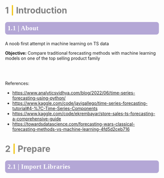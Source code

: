 # <b style="color:Gray;">1 <span style='color:#F1C40F'>|</span>  Introduction</b>

<div style="color:white;display:fill;border-radius:8px;
            background-color:#b4a7d6;font-size:150%;
            font-family:Nexa;letter-spacing:0.5px">
    <p style="padding: 8px;color:white;"><b>1.1 | About</b></p>
</div>

A noob first attempt in machine learning on TS data

**Objective:** Compare traditional forecasting methods with machine learning models on one of the top selling product family <br><br><br><br>

References:<br>

* https://www.analyticsvidhya.com/blog/2022/06/time-series-forecasting-using-python/
* https://www.kaggle.com/code/javigallego/time-series-forecasting-tutorial#4-%7C-Time-Series-Components
* https://www.kaggle.com/code/ekrembayar/store-sales-ts-forecasting-a-comprehensive-guide
* https://towardsdatascience.com/forecasting-wars-classical-forecasting-methods-vs-machine-learning-4fd5d2ceb716

# <b style="color:Gray;">2 <span style='color:#F1C40F'>|</span> Prepare</b>

<div style="color:white;display:fill;border-radius:8px;
            background-color:#b4a7d6;font-size:150%;
            font-family:Nexa;letter-spacing:0.5px">
    <p style="padding: 8px;color:white;"><b>2.1 | Import Libraries</b></p>
</div>
